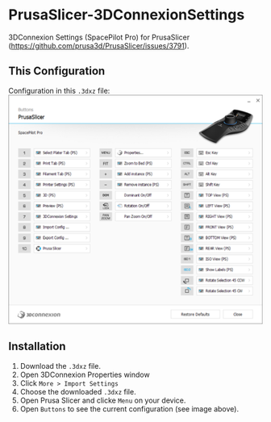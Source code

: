 # PrusaSlicer-3DConnexionSettings
3DConnexion Settings (SpacePilot Pro) for PrusaSlicer (https://github.com/prusa3d/PrusaSlicer/issues/3791).

## This Configuration
Configuration in this `.3dxz` file:
![3DConnexion Settings for PrusaSlicer](https://github.com/foreachthing/PrusaSlicer-3DConnexionSettings/blob/master/PrusaSlicer_Buttons__1.png?raw=true)

## Installation
1. Download the `.3dxz` file.
1. Open 3DConnexion Properties window
1. Click `More > Import Settings`
1. Choose the downloaded `.3dxz` file.
1. Open Prusa Slicer and clicke `Menu` on your device.
1. Open `Buttons` to see the current configuration (see image above).
